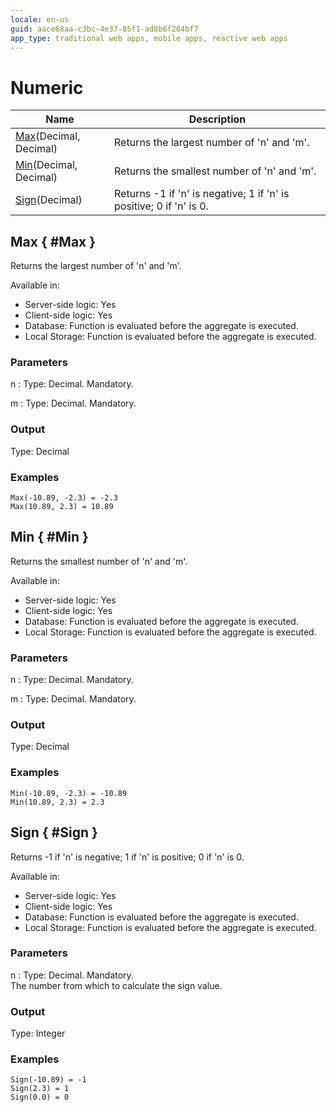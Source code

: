 ```yaml
---
locale: en-us
guid: aace68aa-c3bc-4e37-85f1-ad8b6f204bf7
app_type: traditional web apps, mobile apps, reactive web apps
---
```


# Numeric


<table markdown="1">
<thead>
<tr>
<th>Name</th>
<th>Description</th>
</tr>
</thead>
<tbody>
<tr>
<td><a href="#Max">Max</a>(&#8203;Decimal, Decimal)</td>
<td>Returns the largest number of 'n' and 'm'.</td>
</tr>
<tr>
<td><a href="#Min">Min</a>(&#8203;Decimal, Decimal)</td>
<td>Returns the smallest number of 'n' and 'm'.</td>
</tr>
<tr>
<td><a href="#Sign">Sign</a>(&#8203;Decimal)</td>
<td>Returns -1 if 'n' is negative; 1 if 'n' is positive; 0 if 'n' is 0.</td>
</tr>
</tbody>
</table>

## Max { #Max }

Returns the largest number of 'n' and 'm'.  

Available in:  

  * Server-side logic: Yes
  * Client-side logic: Yes
  * Database: Function is evaluated before the aggregate is executed.
  * Local Storage: Function is evaluated before the aggregate is executed.

### Parameters

n
:    Type: Decimal. Mandatory.  


m
:    Type: Decimal. Mandatory.  


### Output

Type: Decimal  

### Examples

```
Max(-10.89, -2.3) = -2.3
Max(10.89, 2.3) = 10.89
```

## Min { #Min }

Returns the smallest number of 'n' and 'm'.  

Available in:  

  * Server-side logic: Yes
  * Client-side logic: Yes
  * Database: Function is evaluated before the aggregate is executed.
  * Local Storage: Function is evaluated before the aggregate is executed.

### Parameters

n
:    Type: Decimal. Mandatory.  


m
:    Type: Decimal. Mandatory.  


### Output

Type: Decimal  

### Examples

```
Min(-10.89, -2.3) = -10.89
Min(10.89, 2.3) = 2.3
```

## Sign { #Sign }

Returns -1 if 'n' is negative; 1 if 'n' is positive; 0 if 'n' is 0.  

Available in:  

  * Server-side logic: Yes
  * Client-side logic: Yes
  * Database: Function is evaluated before the aggregate is executed.
  * Local Storage: Function is evaluated before the aggregate is executed.

### Parameters

n
:    Type: Decimal. Mandatory.  
The number from which to calculate the sign value.

### Output

Type: Integer  

### Examples

```
Sign(-10.89) = -1
Sign(2.3) = 1
Sign(0.0) = 0
```

